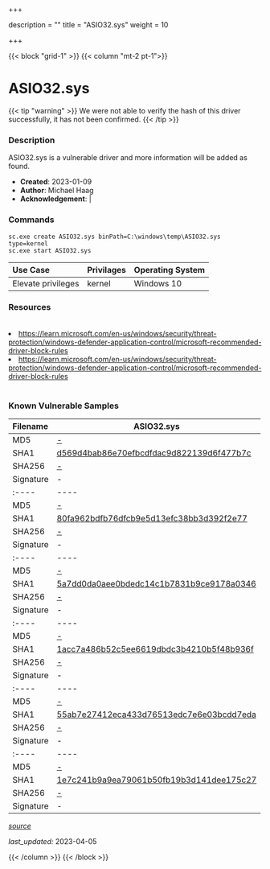 +++

description = ""
title = "ASIO32.sys"
weight = 10

+++


{{< block "grid-1" >}}
{{< column "mt-2 pt-1">}}


# ASIO32.sys 


{{< tip "warning" >}}
We were not able to verify the hash of this driver successfully, it has not been confirmed.
{{< /tip >}}


### Description

ASIO32.sys is a vulnerable driver and more information will be added as found.

- **Created**: 2023-01-09
- **Author**: Michael Haag
- **Acknowledgement**:  | [](https://twitter.com/)

### Commands

```
sc.exe create ASIO32.sys binPath=C:\windows\temp\ASIO32.sys type=kernel
sc.exe start ASIO32.sys
```

| Use Case | Privilages | Operating System | 
|:---- | ---- | ---- |
| Elevate privileges | kernel | Windows 10 |

### Resources
<br>
<li><a href=" https://learn.microsoft.com/en-us/windows/security/threat-protection/windows-defender-application-control/microsoft-recommended-driver-block-rules"> https://learn.microsoft.com/en-us/windows/security/threat-protection/windows-defender-application-control/microsoft-recommended-driver-block-rules</a></li>
<li><a href="https://learn.microsoft.com/en-us/windows/security/threat-protection/windows-defender-application-control/microsoft-recommended-driver-block-rules">https://learn.microsoft.com/en-us/windows/security/threat-protection/windows-defender-application-control/microsoft-recommended-driver-block-rules</a></li>
<br>

### Known Vulnerable Samples

| Filename | ASIO32.sys |
|:---- | ---- | 
| MD5 | <a href="https://www.virustotal.com/gui/file/-">-</a> |
| SHA1 | <a href="https://www.virustotal.com/gui/file/d569d4bab86e70efbcdfdac9d822139d6f477b7c">d569d4bab86e70efbcdfdac9d822139d6f477b7c</a> |
| SHA256 | <a href="https://www.virustotal.com/gui/file/-">-</a> |
| Signature | -   || Filename | ASIO32.sys |
|:---- | ---- | 
| MD5 | <a href="https://www.virustotal.com/gui/file/-">-</a> |
| SHA1 | <a href="https://www.virustotal.com/gui/file/80fa962bdfb76dfcb9e5d13efc38bb3d392f2e77">80fa962bdfb76dfcb9e5d13efc38bb3d392f2e77</a> |
| SHA256 | <a href="https://www.virustotal.com/gui/file/-">-</a> |
| Signature | -   || Filename | ASIO32.sys |
|:---- | ---- | 
| MD5 | <a href="https://www.virustotal.com/gui/file/-">-</a> |
| SHA1 | <a href="https://www.virustotal.com/gui/file/5a7dd0da0aee0bdedc14c1b7831b9ce9178a0346">5a7dd0da0aee0bdedc14c1b7831b9ce9178a0346</a> |
| SHA256 | <a href="https://www.virustotal.com/gui/file/-">-</a> |
| Signature | -   || Filename | ASIO32.sys |
|:---- | ---- | 
| MD5 | <a href="https://www.virustotal.com/gui/file/-">-</a> |
| SHA1 | <a href="https://www.virustotal.com/gui/file/1acc7a486b52c5ee6619dbdc3b4210b5f48b936f">1acc7a486b52c5ee6619dbdc3b4210b5f48b936f</a> |
| SHA256 | <a href="https://www.virustotal.com/gui/file/-">-</a> |
| Signature | -   || Filename | ASIO32.sys |
|:---- | ---- | 
| MD5 | <a href="https://www.virustotal.com/gui/file/-">-</a> |
| SHA1 | <a href="https://www.virustotal.com/gui/file/55ab7e27412eca433d76513edc7e6e03bcdd7eda">55ab7e27412eca433d76513edc7e6e03bcdd7eda</a> |
| SHA256 | <a href="https://www.virustotal.com/gui/file/-">-</a> |
| Signature | -   || Filename | ASIO32.sys |
|:---- | ---- | 
| MD5 | <a href="https://www.virustotal.com/gui/file/-">-</a> |
| SHA1 | <a href="https://www.virustotal.com/gui/file/1e7c241b9a9ea79061b50fb19b3d141dee175c27">1e7c241b9a9ea79061b50fb19b3d141dee175c27</a> |
| SHA256 | <a href="https://www.virustotal.com/gui/file/-">-</a> |
| Signature | -   |


[*source*](https://github.com/magicsword-io/LOLDrivers/tree/main/yaml/asio32.yaml)

*last_updated:* 2023-04-05








{{< /column >}}
{{< /block >}}
